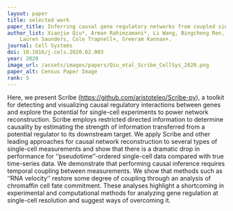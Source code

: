 ```yaml
---
layout: paper
title: selected work
paper_title: Inferring causal gene regulatory networks from coupled single-cell expression dynamics using scribe
author_list: Xiaojie Qiu*, Arman Rahimzamani*, Li Wang, Bingcheng Ren, Qi Mao, Timothy Durham, José L McFaline-Figueroa, 
    Lauren Saunders, Cole Trapnell+, Sreeram Kannan+.
journal: Cell Systems
doi: 10.1016/j.cels.2020.02.003
year: 2020
image_url: /assets/images/papers/Qiu_etal_Scribe_CellSys_2020.png
paper_alt: Census Paper Image
rank: 5
---
```


Here, we present Scribe (https://github.com/aristoteleo/Scribe-py), a toolkit for detecting and visualizing causal 
regulatory interactions between genes and explore the potential for single-cell experiments to power network 
reconstruction. Scribe employs restricted directed information to determine causality by estimating the strength of 
information transferred from a potential regulator to its downstream target. We apply Scribe and other leading 
approaches for causal network reconstruction to several types of single-cell measurements and show that there is a 
dramatic drop in performance for ‘‘pseudotime’’-ordered single-cell data compared with true time-series data. We 
demonstrate that performing causal inference requires temporal coupling between measurements. We show that methods 
such as ‘‘RNA velocity’’ restore some degree of coupling through an analysis of chromaffin cell fate commitment. These 
analyses highlight a shortcoming in experimental and computational methods for analyzing gene regulation at single-cell 
resolution and suggest ways of overcoming it.

